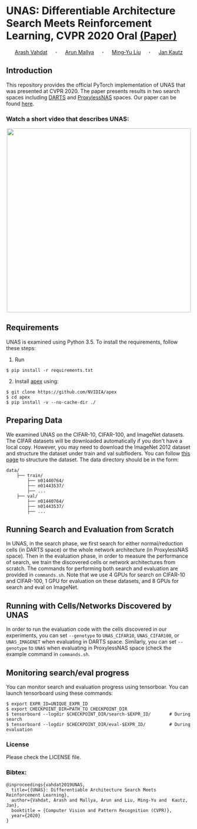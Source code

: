 # UNAS: Differentiable Architecture Search Meets Reinforcement Learning, CVPR 2020 Oral [(Paper)](https://arxiv.org/abs/1912.07651)

<div align="center">
  <a href="http://latentspace.cc/arash_vahdat/" target="_blank">Arash&nbsp;Vahdat</a> &emsp; <b>&middot;</b> &emsp;
  <a href="https://arunmallya.github.io/" target="_blank">Arun&nbsp;Mallya</a> &emsp; <b>&middot;</b> &emsp;
  <a href="http://mingyuliu.net/" target="_blank">Ming&#8209;Yu&nbsp;Liu</a> &emsp; <b>&middot;</b> &emsp;
  <a href="http://jankautz.com/" target="_blank">Jan&nbsp;Kautz</a> 
</div>

## Introduction

This repository provides the official PyTorch implementation of UNAS that was presented at CVPR 2020. 
The paper presents results in two search spaces including [DARTS](https://arxiv.org/abs/1806.09055) 
and [ProxylessNAS](https://arxiv.org/abs/1812.00332) spaces. Our paper
can be found [here](https://arxiv.org/abs/1912.07651).


### Watch a short video that describes UNAS:
<div align="center">
<a href=https://www.youtube.com/watch?v=UZboUDcGL70><img src="https://img.youtube.com/vi/UZboUDcGL70/0.jpg" width="500"> </a> 
</div>

## Requirements
UNAS is examined using Python 3.5. To install the requirements, follow these steps:
1. Run 
```
$ pip install -r requirements.txt
```
2. Install [apex](https://github.com/NVIDIA/apex) using:
```
$ git clone https://github.com/NVIDIA/apex
$ cd apex
$ pip install -v --no-cache-dir ./
```


## Preparing Data
We examined UNAS on the CIFAR-10, CIFAR-100, and ImageNet datasets. The CIFAR datasets will be downloaded
automatically if you don't have a local copy. However, you may need to download the ImageNet 2012 dataset 
and structure the dataset under  train and val subfloders. You can 
follow [this page](https://github.com/pytorch/examples/tree/master/imagenet#requirements) 
to structure the dataset. The data directory should be in the form:

    data/
        ├── train/
            ├── n01440764/
            ├── n01443537/
            ├── ...
        ├── val/
            ├── n01440764/
            ├── n01443537/
            ├── ...        
 

## Running Search and Evaluation from Scratch
In UNAS, in the search phase, we first search for either normal/reduction cells (in DARTS space) or the whole network architecture
(in ProxylessNAS space). Then in the evaluation phase, in order to measure the performance of search, 
we train the discovered cells or network architectures from scratch. The commands for performing
both search and evaluation are provided in `commands.sh`. Note that we use 4 GPUs for search on CIFAR-10
and CIFAR-100, 1 GPU for evaluation on these datasets, and 8 GPUs for search and eval on ImageNet.

## Running with Cells/Networks Discovered by UNAS
In order to run the evaluation code with the cells discovered in our experiments, you can set `--genotype` to
`UNAS_CIFAR10`, `UNAS_CIFAR100`, or `UNAS_IMAGENET` when evaluating in DARTS space. Similarly, you can
set `--genotype` to `UNAS` when evaluating in ProxylessNAS space (check the example command in `commands.sh`.

## Monitoring search/eval progress
You can monitor search and evaluation progress using tensorboar. 
You can launch tensorboard using these commands:
```
$ export EXPR_ID=UNIQUE_EXPR_ID
$ export CHECKPOINT_DIR=PATH_TO_CHECKPOINT_DIR
$ tensorboard --logdir $CHECKPOINT_DIR/search-$EXPR_ID/       # During search
$ tensorboard --logdir $CHECKPOINT_DIR/eval-$EXPR_ID/         # During evaluation
```

### License
Please check the LICENSE file.

### Bibtex:
```
@inproceedings{vahdat2019UNAS,
  title={{UNAS}: Differentiable Architecture Search Meets Reinforcement Learning},
  author={Vahdat, Arash and Mallya, Arun and Liu, Ming-Yu and  Kautz, Jan},
  booktitle = {Computer Vision and Pattern Recognition (CVPR)},
  year={2020}
}
```
